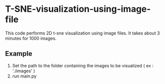 # T-SNE-visualization-using-image-file

This code performs 2D t-sne visualization using image files.
It takes about 3 minutes for 1000 images.

## Example

1. Set the path to the folder containing the images to be visualized ( ex : './images' )
2. run main.py

